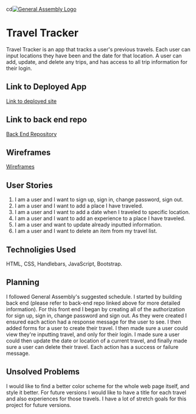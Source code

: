 cd[![General Assembly Logo](https://camo.githubusercontent.com/1a91b05b8f4d44b5bbfb83abac2b0996d8e26c92/687474703a2f2f692e696d6775722e636f6d2f6b6538555354712e706e67)](https://generalassemb.ly/education/web-development-immersive)

# Travel Tracker

Travel Tracker is an app that tracks a user's previous travels.
Each user can input locations they have been and the date for that location.
A user can add, update, and delete any trips, and has access to all trip information for their login.

## Link to Deployed App
[Link to deployed site](https://a-norwood.github.io/Travel-Tracker-client/)

## Link to back end repo
[Back End Repository](https://github.com/A-Norwood/Travel-Tracker-server)


## Wireframes

[Wireframes](https://imgur.com/a/PvJyn5b)

## User Stories
1. I am a user and I want to sign up, sign in, change password, sign out.
2. I am a user and I want to add a place I have traveled.
3. I am a user and I want to add a date when I traveled to specific location.
4. I am a user and I want to add an experience to a place I have traveled.
5. I am a user and want to update already inputted information.
6. I am a user and I want to delete an item from my travel list.

## Technoligies Used
HTML, CSS, Handlebars, JavaScript, Bootstrap.


## Planning
I followed General Assembly's suggested schedule. I started by building back end (please refer to back-end repo linked above for more detailed information). For this front end I began by creating all of the authorization for sign up, sign in, change password and sign out. As they were created I ensured each action had a response message for the user to see. I then added forms for a user to create their travel. I then made sure a user could view they're inputting travel, and only for their login. I made sure a user could then update the date or location of a current travel, and finally made sure a user can delete their travel. Each action has a success or failure message.

## Unsolved Problems
I would like to find a better color scheme for the whole web page itself, and style it better.
For future versions I would like to have a title for each travel and also experiences for those travels.
I have a lot of stretch goals for this project for future versions.
